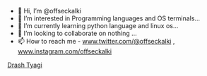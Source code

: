 - 👋 Hi, I’m @offseckalki
- 👀 I’m interested in Programming languages and OS terminals...
- 🌱 I’m currently learning python language and linux os...
- 💞️ I’m looking to collaborate on nothing  ...
- 📫 How to reach me - www.twitter.com/@offseckalki , www.instagram.com/offseckalki

<!---
imdrash/imdrash is a ✨ special ✨ repository because its `README.md` (this file) appears on your GitHub profile.
You can click the Preview link to take a look at your changes.
--->
<div class="badge-base LI-profile-badge" data-locale="en_US" data-size="medium" data-theme="dark" data-type="HORIZONTAL" data-vanity="offseckalki" data-version="v1"><a class="badge-base__link LI-simple-link" href="https://in.linkedin.com/in/offseckalki?trk=profile-badge">Drash Tyagi</a></div>
